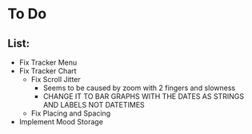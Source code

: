 # To Do

## List:
 - Fix Tracker Menu
 - Fix Tracker Chart 
    - Fix Scroll Jitter
       - Seems to be caused by zoom with 2 fingers and slowness
       - CHANGE IT TO BAR GRAPHS WITH THE DATES AS STRINGS AND LABELS NOT DATETIMES
    - Fix Placing and Spacing
 - Implement Mood Storage
    